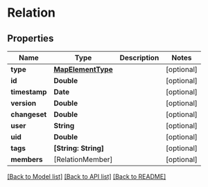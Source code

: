 # Relation

## Properties
Name | Type | Description | Notes
------------ | ------------- | ------------- | -------------
**type** | [**MapElementType**](MapElementType.md) |  | [optional] 
**id** | **Double** |  | [optional] 
**timestamp** | **Date** |  | [optional] 
**version** | **Double** |  | [optional] 
**changeset** | **Double** |  | [optional] 
**user** | **String** |  | [optional] 
**uid** | **Double** |  | [optional] 
**tags** | **[String: String]** |  | [optional] 
**members** | [RelationMember] |  | [optional] 

[[Back to Model list]](../README.md#documentation-for-models) [[Back to API list]](../README.md#documentation-for-api-endpoints) [[Back to README]](../README.md)


